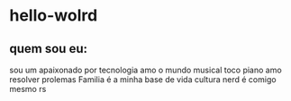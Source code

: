 # hello-wolrd
## quem sou eu:
sou um apaixonado por tecnologia 
amo o mundo musical
toco piano
amo resolver prolemas
Familia é a minha base de vida
cultura nerd é comigo mesmo rs
